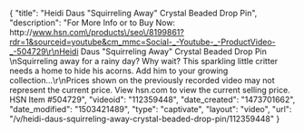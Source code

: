 {
    "title": "Heidi Daus \"Squirreling Away\" Crystal Beaded Drop Pin",
    "description": "For More Info or to Buy Now: http:\/\/www.hsn.com\/products\/seo\/8199861?rdr=1&sourceid=youtube&cm_mmc=Social-_-Youtube-_-ProductVideo-_-504729\r\nHeidi Daus \"Squirreling Away\" Crystal Beaded Drop Pin \nSquirreling away for a rainy day? Why wait? This sparkling little critter needs a home to hide his acorns. Add him to your growing collection...\r\nPrices shown on the previously recorded video may not represent the current price.  View hsn.com to view the current selling price. HSN Item #504729",
    "videoid": "112359448",
    "date_created": "1473701662",
    "date_modified": "1503421489",
    "type": "captivate",
    "layout": "video",
    "url": "\/v\/heidi-daus-squirreling-away-crystal-beaded-drop-pin\/112359448"
}
